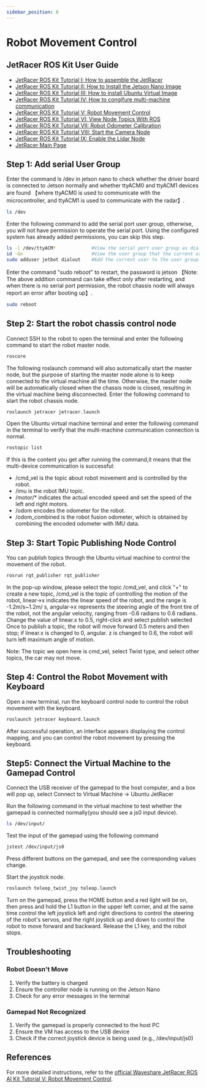 ```yaml
---
sidebar_position: 6
---
```


# Robot Movement Control

## JetRacer ROS Kit User Guide

- [JetRacer ROS Kit Tutorial I: How to assemble the JetRacer](https://www.waveshare.com/wiki/JetRacer_ROS_AI_Kit_Tutorial_I:_Assembly_Manual)
- [JetRacer ROS Kit Tutorial II: How to Install the Jetson Nano Image](https://www.waveshare.com/wiki/JetRacer_ROS_AI_Kit_Tutorial_II:_Install_Jetson_Nano_Image)
- [JetRacer ROS Kit Tutorial III: How to install Ubuntu Virtual Image](https://www.waveshare.com/wiki/JetRacer_ROS_AI_Kit_Tutorial_III:_Install_Ubuntu_Virtual_Image)
- [JetRacer ROS Kit Tutorial IV: How to congifure multi-machine communication](https://www.waveshare.com/wiki/JetRacer_ROS_AI_Kit_Tutorial_IV:_Configure_Multi-machine_Communication)
- [JetRacer ROS Kit Tutorial V: Robot Movement Control](https://www.waveshare.com/wiki/JetRacer_ROS_AI_Kit_Tutorial_V:_Robot_Movement_Control)
- [JetRacer ROS Kit Tutorial VI: View Node Topics With ROS](https://www.waveshare.com/wiki/JetRacer_ROS_AI_Kit_Tutorial_VI:_View_Node_Topics_With_ROS)
- [JetRacer ROS Kit Tutorial VII: Robot Odometer Calibration](https://www.waveshare.com/wiki/JetRacer_ROS_AI_Kit_Tutorial_VII:_Robot_Odometer_Calibration)
- [JetRacer ROS Kit Tutorial VIII: Start the Camera Node](https://www.waveshare.com/wiki/JetRacer_ROS_AI_Kit_Tutorial_VIII:_Start_the_Camera_Node)
- [JetRacer ROS Kit Tutorial IX: Enable the Lidar Node](https://www.waveshare.com/wiki/JetRacer_ROS_AI_Kit_Tutorial_%E2%85%A8:_Enable_the_Lidar_Node)
- [JetRacer Main Page](https://www.waveshare.com/wiki/JetRacer_ROS_AI_Kit)

## Step 1: Add serial User Group

Enter the command ls /dev in jetson nano to check whether the driver board is connected to Jetson normally and whether ttyACM0 and ttyACM1 devices are found 【where ttyACM0 is used to communicate with the microcontroller, and ttyACM1 is used to communicate with the radar】.

```bash
ls /dev
```

Enter the following command to add the serial port user group, otherwise, you will not have permission to operate the serial port. Using the configured system has already added permissions, you can skip this step.

```bash
ls -l /dev/ttyACM*             #View the serial port user group as dialout
id -Gn                         #View the user group that the current user belongs to, the first one is the current user
sudo adduser jetbot dialout    #Add the current user to the user group dialout where the serial port is located
```

Enter the command "sudo reboot" to restart, the password is jetson 【Note: The above addition command can take effect only after restarting, and when there is no serial port permission, the robot chassis node will always report an error after booting up】.

```bash
sudo reboot
```

## Step 2: Start the robot chassis control node

Connect SSH to the robot to open the terminal and enter the following command to start the robot master node.

```bash
roscore
```

The following roslaunch command will also automatically start the master node, but the purpose of starting the master node alone is to keep connected to the virtual machine all the time. Otherwise, the master node will be automatically closed when the chassis node is closed, resulting in the virtual machine being disconnected.
Enter the following command to start the robot chassis node.

```bash
roslaunch jetracer jetracer.launch
```

Open the Ubuntu virtual machine terminal and enter the following command in the terminal to verify that the multi-machine communication connection is normal.

```bash
rostopic list
```

If this is the content you get after running the command,it means that the multi-device communication is successful:

- /cmd_vel is the topic about robot movement and is controlled by the robot.
- /imu is the robot IMU topic.
- /motor/\* indicates the actual encoded speed and set the speed of the left and right motors.
- /odom encodes the odometer for the robot.
- /odom_combined is the robot fusion odometer, which is obtained by combining the encoded odometer with IMU data.

## Step 3: Start Topic Publishing Node Control

You can publish topics through the Ubuntu virtual machine to control the movement of the robot.

```bash
rosrun rqt_publisher rqt_publisher
```

In the pop-up window, please select the topic /cmd_vel, and click "+" to create a new topic, /cmd_vel is the topic of controlling the motion of the robot, linear->x indicates the linear speed of the robot, and the range is -1.2m/s~1.2m/ s, angular->x represents the steering angle of the front tire of the robot, not the angular velocity, ranging from -0.6 radians to 0.6 radians.
Change the value of linear.x to 0.5, right-click and select publish selected Once to publish a topic, the robot will move forward 0.5 meters and then stop; if linear.x is changed to 0, angular. z is changed to 0.6, the robot will turn left maximum angle of motion.

Note: The topic we open here is cmd_vel, select Twist type, and select other topics, the car may not move.

## Step 4: Control the Robot Movement with Keyboard

Open a new terminal, run the keyboard control node to control the robot movement with the keyboard.

```bash
roslaunch jetracer keyboard.launch
```

After successful operation, an interface appears displaying the control mapping, and you can control the robot movement by pressing the keyboard.

## Step5: Connect the Virtual Machine to the Gamepad Control

Connect the USB receiver of the gamepad to the host computer, and a box will pop up, select Connect to Virtual Machine -> Ubuntu JetRacer

Run the following command in the virtual machine to test whether the gamepad is connected normally(you should see a js0 input device).

```bash
ls /dev/input/
```

Test the input of the gamepad using the following command

```bash
jstest /dev/input/js0
```

Press different buttons on the gamepad, and see the corresponding values change.

Start the joystick node.

```bash
roslaunch teleop_twist_joy teleop.launch
```

Turn on the gamepad, press the HOME button and a red light will be on, then press and hold the L1 button in the upper left corner, and at the same time control the left joystick left and right directions to control the steering of the robot's servos, and the right joystick up and down to control the robot to move forward and backward. Release the L1 key, and the robot stops.

## Troubleshooting

### Robot Doesn't Move

1. Verify the battery is charged
2. Ensure the controller node is running on the Jetson Nano
3. Check for any error messages in the terminal

### Gamepad Not Recognized

1. Verify the gamepad is properly connected to the host PC
2. Ensure the VM has access to the USB device
3. Check if the correct joystick device is being used (e.g., /dev/input/js0)

## References

For more detailed instructions, refer to the [official Waveshare JetRacer ROS AI Kit Tutorial V: Robot Movement Control](https://www.waveshare.com/wiki/JetRacer_ROS_AI_Kit_Tutorial_V%3A_Robot_Movement_Control).
